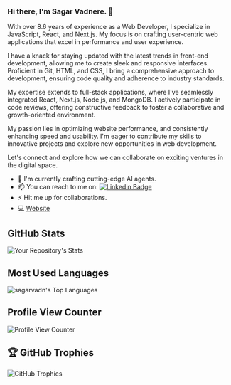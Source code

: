 ### Hi there, I'm Sagar Vadnere. 👋
With over 8.6 years of experience as a Web Developer, I specialize in JavaScript, React, and Next.js. My focus is on crafting user-centric web applications that excel in performance and user experience.

I have a knack for staying updated with the latest trends in front-end development, allowing me to create sleek and responsive interfaces. Proficient in Git, HTML, and CSS, I bring a comprehensive approach to development, ensuring code quality and adherence to industry standards.

My expertise extends to full-stack applications, where I've seamlessly integrated React, Next.js, Node.js, and MongoDB. I actively participate in code reviews, offering constructive feedback to foster a collaborative and growth-oriented environment.

My passion lies in optimizing website performance, and consistently enhancing speed and usability. I'm eager to contribute my skills to innovative projects and explore new opportunities in web development.

Let's connect and explore how we can collaborate on exciting ventures in the digital space.

- 🔭 I'm currently crafting cutting-edge AI agents.
- 📫 You can reach to me on: [![Linkedin Badge](https://img.shields.io/badge/LinkedIn-0077B5?style=for-the-badge&logo=linkedin&logoColor=white&link=https://www.linkedin.com/in/sagarvadn/)](https://www.linkedin.com/in/sagarvadn/)
- ⚡ Hit me up for collaborations.
- 💻 [Website](https://www.sagarvadnere.me/)


## GitHub Stats
![Your Repository's Stats](https://github-readme-stats.vercel.app/api?username=sagarvadn&show_icons=true)
## Most Used Languages
<!-- ![Your Repository's Stats](https://github-readme-stats.vercel.app/api/top-langs/?username=sagarvadn&theme=blue-green) -->
![sagarvadn's Top Languages](https://github-readme-stats.vercel.app/api/top-langs/?username=sagarvadn&theme=default&show_icons=true&hide_border=false&layout=compact)
## Profile View Counter
![Profile View Counter](https://komarev.com/ghpvc/?username=sagarvadn)
## 🏆 GitHub Trophies
  <img src="https://github-profile-trophy.vercel.app/?username=sagarvadn&column=3&margin-w=15&margin-h=15&no-bg=true&rank=SSS,S,AAA,AA,A" alt="GitHub Trophies" />




<!--
**sagarvadn/sagarvadn** is a ✨ _special_ ✨ repository because its `README.md` (this file) appears on your GitHub profile.

Here are some ideas to get you started:

- 🔭 I’m currently working on ...
- 🌱 I’m currently learning ...
- 👯 I’m looking to collaborate on ...
- 🤔 I’m looking for help with ...
- 💬 Ask me about ...
- 📫 How to reach me: ...
- 😄 Pronouns: ...
- ⚡ Fun fact: ...
-->
